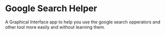 # Google Search Helper 

A Graphical Interface app to help you use the google search opperators and other tool more easily and without learning them.
